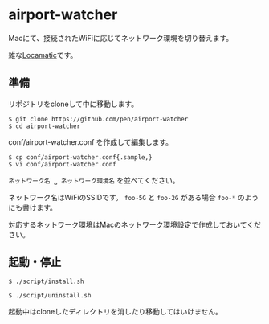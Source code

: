 # airport-watcher

Macにて、接続されたWiFiに応じてネットワーク環境を切り替えます。

雑な[Locamatic](https://macintoshgarden.org/apps/locamatic)です。

## 準備

リポジトリをcloneして中に移動します。

```shell
$ git clone https://github.com/pen/airport-watcher
$ cd airport-watcher
```

conf/airport-watcher.conf を作成して編集します。

```shell
$ cp conf/airport-watcher.conf{.sample,}
$ vi conf/airport-watcher.conf
```

`ネットワーク名 ␣ ネットワーク環境名` を並べてください。

ネットワーク名はWiFiのSSIDです。
`foo-5G` と `foo-2G` がある場合 `foo-*` のようにも書けます。

対応するネットワーク環境はMacのネットワーク環境設定で作成しておいてください。

## 起動・停止

```shell
$ ./script/install.sh
```

```shell
$ ./script/uninstall.sh
```

起動中はcloneしたディレクトリを消したり移動してはいけません。
